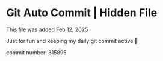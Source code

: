 # Git Auto Commit | Hidden File

This file was added Feb 12, 2025

Just for fun and keeping my daily git commit active 🤪

commit number: 315895
